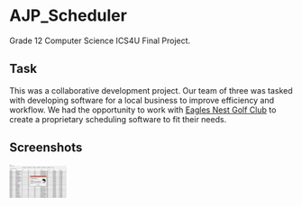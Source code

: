 # AJP_Scheduler
Grade 12 Computer Science ICS4U Final Project.

## Task
This was a collaborative development project. Our team of three was tasked with developing software for a local business to improve efficiency and workflow. We had the opportunity to work with <a href="https://www.eaglesnestgolf.com/">Eagles Nest Golf Club</a> to create a proprietary scheduling software to fit their needs.

## Screenshots

<img src="/AJP Scheduler/about.png" alt="drawing" style="width:20%;"/>

